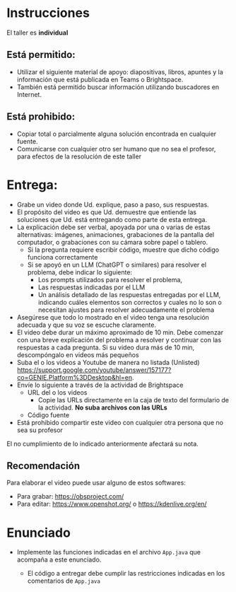 # Instrucciones
El taller es **individual**

## Está permitido:
- Utilizar el siguiente material de apoyo: diapositivas, libros, apuntes y la información que está publicada en Teams o Brightspace.
- También está permitido buscar información utilizando buscadores en Internet.

## Está prohibido:
- Copiar total o parcialmente alguna solución encontrada en cualquier fuente. 
- Comunicarse con cualquier otro ser humano que no sea el profesor, para efectos de la resolución de este taller

# Entrega:
- Grabe un video donde Ud. explique, paso a paso, sus respuestas. 
- El propósito del video es que Ud. demuestre que entiende las soluciones que Ud. está entregando como parte de esta entrega.
- La explicación debe ser verbal, apoyada por una o varias de estas alternativas: imágenes, animaciones, grabaciones de la pantalla del computador, o grabaciones con su cámara sobre papel o tablero. 
    - Si la pregunta requiere escribir código, muestre que dicho código funciona correctamente
    - Si se apoyó en un LLM (ChatGPT o similares) para resolver el problema, debe indicar lo siguiente:
        - Los prompts utilizados para resolver el problema, 
        - Las respuestas indicadas por el LLM
        - Un análisis detallado de las respuestas entregadas por el LLM, indicando cuáles elementos son correctos y cuales no lo son o necesitan ajustes para resolver adecuadamente el problema
- Asegúrese que todo lo mostrado en el video tenga una resolución adecuada y que su voz se escuche claramente.
- El video debe durar un máximo aproximado de 10 min. Debe comenzar con una breve explicación del problema a resolver y continuar con las respuestas a cada pregunta. Si su video dura más de 10 min, descompóngalo en videos más pequeños
- Suba el o los videos a Youtube de manera no listada (Unlisted) https://support.google.com/youtube/answer/157177?co=GENIE.Platform%3DDesktop&hl=en. 
- Envíe lo siguiente a través de la actividad de Brightspace
    * URL del o los videos
        - Copie las URLs directamente en la caja de texto del formulario de la actividad. **No suba archivos con las URLs**
    * Código fuente
- Está prohibido compartir este video con cualquier otra persona que no sea su profesor

El no cumplimiento de lo indicado anteriormente afectará su nota.

## Recomendación
Para elaborar el video puede usar alguno de estos softwares:
* Para grabar: https://obsproject.com/ 
* Para editar: https://www.openshot.org/ o https://kdenlive.org/en/ 


# Enunciado
- Implemente las funciones indicadas en el archivo `App.java` que acompaña a este enunciado. 

    * El código a entregar debe cumplir las restricciones indicadas en los comentarios de `App.java`